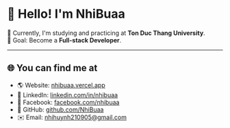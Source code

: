 # 👋 Hello! I'm NhiBuaa

🌱 Currently, I'm studying and practicing at **Ton Duc Thang University**.  
💼 Goal: Become a **Full-stack Developer**.

---

## 🌐 You can find me at

- 🌎 Website: [nhibuaa.vercel.app](https://nhibuaa.vercel.app)
- 💼 LinkedIn: [linkedin.com/in/nhibuaa](https://linkedin.com/in/nhibuaa)
- 📘 Facebook: [facebook.com/nhibuaa](https://facebook.com/nhibuaa)
- 🐙 GitHub: [github.com/NhiBuaa](https://github.com/NhiBuaa)
- ✉️ Email: nhihuynh210905@gmail.com
